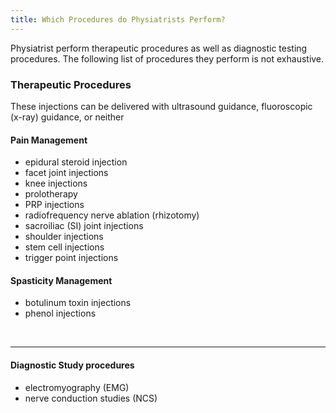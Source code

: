 ```yaml
---
title: Which Procedures do Physiatrists Perform?
---
```


Physiatrist perform therapeutic procedures as well as diagnostic testing procedures. The following list of procedures they perform is not exhaustive.

### Therapeutic Procedures

These injections can be delivered with ultrasound guidance, fluoroscopic (x-ray) guidance, or neither

#### Pain Management

- epidural steroid injection
- facet joint injections
- knee injections
- prolotherapy
- PRP injections
- radiofrequency nerve ablation (rhizotomy)
- sacroiliac (SI) joint injections
- shoulder injections
- stem cell injections
- trigger point injections

#### Spasticity Management

- botulinum toxin injections
- phenol injections

<br>

***

#### Diagnostic Study procedures

- electromyography (EMG)
- nerve conduction studies (NCS)

